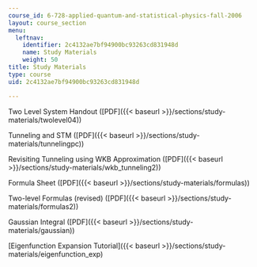 ```yaml
---
course_id: 6-728-applied-quantum-and-statistical-physics-fall-2006
layout: course_section
menu:
  leftnav:
    identifier: 2c4132ae7bf94900bc93263cd831948d
    name: Study Materials
    weight: 50
title: Study Materials
type: course
uid: 2c4132ae7bf94900bc93263cd831948d

---
```


Two Level System Handout ([PDF]({{< baseurl >}}/sections/study-materials/twolevel04))

Tunneling and STM ([PDF]({{< baseurl >}}/sections/study-materials/tunnelingpc))

Revisiting Tunneling using WKB Approximation ([PDF]({{< baseurl >}}/sections/study-materials/wkb_tunneling2))

Formula Sheet ([PDF]({{< baseurl >}}/sections/study-materials/formulas))

Two-level Formulas (revised) ([PDF]({{< baseurl >}}/sections/study-materials/formulas2))

Gaussian Integral ([PDF]({{< baseurl >}}/sections/study-materials/gaussian))

[Eigenfunction Expansion Tutorial]({{< baseurl >}}/sections/study-materials/eigenfunction_exp)